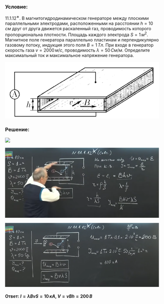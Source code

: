 ###  Условие:

$11.1.12^{∗}.$ В магнитогидродинамическом генераторе между плоскими параллельными электродами, расположенными на расстоянии $h = 10\,см$ друг от друга движется раскаленный газ, проводимость которого пропорциональна плотности. Площадь каждого электрода $S = 1\,м^2$. Магнитное поле генератора параллельно пластинам и перпендикулярно газовому потоку, индукция этого поля $B = 1\,Тл$. При входе в генератор скорость газа $v = 2000\,м/с$, проводимость $λ = 50\,См/м$. Определите максимальный ток и максимальное напряжение генератора.

![К задаче $11.1.12$|771x284, 50%](../../img/11.1.12/11.1.12.png)

###  Решение:

![](https://www.youtube.com/embed/eI3xC20StxY)

![|753x345, 67%](../../img/11.1.12/01.png)

![|824x342, 67%](../../img/11.1.12/02.png)

#### Ответ: $I = λBvS = 10\,кА,$ $V = vBh = 200\,В$